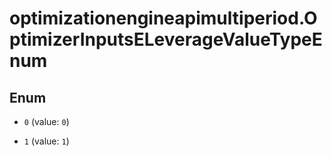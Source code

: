 # optimizationengineapimultiperiod.OptimizerInputsELeverageValueTypeEnum

## Enum


* `0` (value: `0`)

* `1` (value: `1`)


